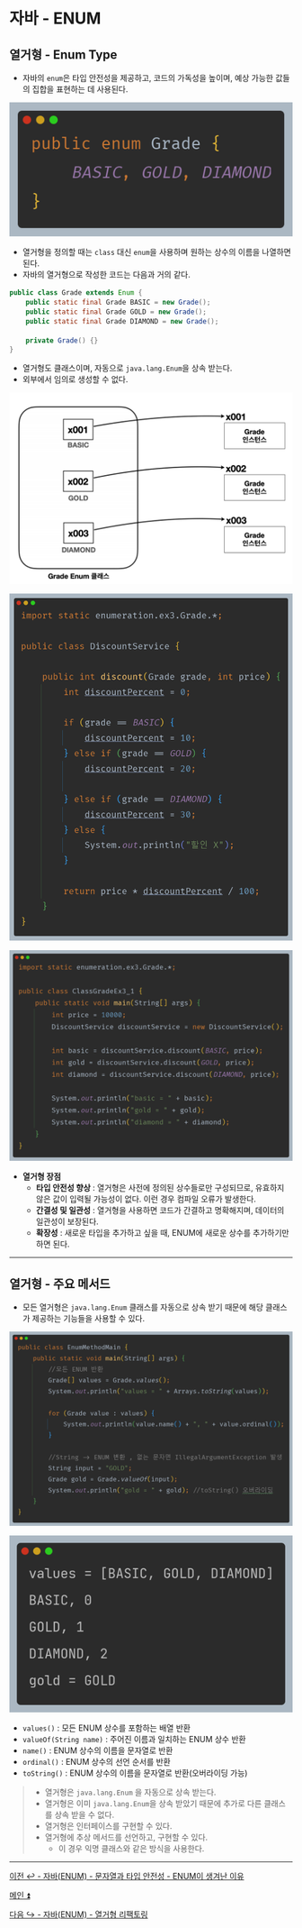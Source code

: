 # 자바 - ENUM

## 열거형 - Enum Type

- 자바의 `enum`은 타입 안전성을 제공하고, 코드의 가독성을 높이며, 예상 가능한 값들의 집합을 표현하는 데 사용된다.

![img_15.png](image/img_15.png)

- 열거형을 정의할 때는 `class` 대신 `enum`을 사용하며 원하는 상수의 이름을 나열하면 된다.
- 자바의 열거형으로 작성한 코드는 다음과 거의 같다.

```java
public class Grade extends Enum {
    public static final Grade BASIC = new Grade();
    public static final Grade GOLD = new Grade();
    public static final Grade DIAMOND = new Grade();
    
    private Grade() {}
}
```

- 열거형도 클래스이며, 자동으로 `java.lang.Enum`을 상속 받는다.
- 외부에서 임의로 생성할 수 없다.

![img_16.png](image/img_16.png)

![img_17.png](image/img_17.png)

![img_18.png](image/img_18.png)

- **열거형 장점**
  - **타입 안전성 향상** : 열거형은 사전에 정의된 상수들로만 구성되므로, 유효하지 않은 값이 입력될 가능성이 없다. 이런 경우 컴파일 오류가 발생한다.
  - **간결성 및 일관성** : 열거형을 사용하면 코드가 간결하고 명확해지며, 데이터의 일관성이 보장된다.
  - **확장성** : 새로운 타입을 추가하고 싶을 때, ENUM에 새로운 상수를 추가하기만 하면 된다.

---

## 열거형 - 주요 메서드

- 모든 열거형은 `java.lang.Enum` 클래스를 자동으로 상속 받기 때문에 해당 클래스가 제공하는 기능들을 사용할 수 있다.

![img_19.png](image/img_19.png)

![img_20.png](image/img_20.png)

- `values()` : 모든 ENUM 상수를 포함하는 배열 반환
- `valueOf(String name)` : 주어진 이름과 일치하는 ENUM 상수 반환
- `name()` : ENUM 상수의 이름을 문자열로 반환
- `ordinal()` : ENUM 상수의 선언 순서를 반환
- `toString()` : ENUM 상수의 이름을 문자열로 반환(오버라이딩 가능)

> - 열거형은 `java.lang.Enum` 을 자동으로 상속 받는다.
> - 열거형은 이미 `java.lang.Enum`을 상속 받았기 때문에 추가로 다른 클래스를 상속 받을 수 없다.
> - 열거형은 인터페이스를 구현할 수 있다.
> - 열거형에 추상 메서드를 선언하고, 구현할 수 있다.
>   - 이 경우 익명 클래스와 같은 방식을 사용한다.

---

[이전 ↩️ - 자바(ENUM) - 문자열과 타입 안전성 - ENUM이 생겨난 이유](https://github.com/genesis12345678/TIL/blob/main/Java/mid_1/Enum/TypeSafety.md)

[메인 ⏫](https://github.com/genesis12345678/TIL/blob/main/Java/mid_1/Main.md)

[다음 ↪️ - 자바(ENUM) - 열거형 리팩토링](https://github.com/genesis12345678/TIL/blob/main/Java/mid_1/Enum/Refac.md)
